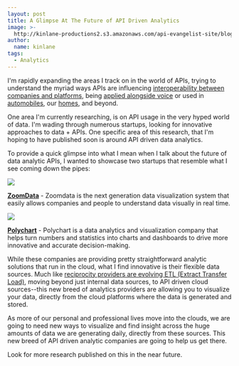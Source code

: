 ```yaml
---
layout: post
title: A Glimpse At The Future of API Driven Analytics
image: >-
  http://kinlane-productions2.s3.amazonaws.com/api-evangelist-site/blog/bw-analytics-2.png
author:
  name: kinlane
tags:
  - Analytics
---
```

I'm rapidly expanding the areas I track on in the world of APIs, trying to understand the myriad ways APIs are influencing [interoperability between companies and platforms](http://reciprocity.apievangelist.com "interoperability between companies and platforms"), being [applied alongside voice](http://voice.apievangelist.com "applied alongside voice") or used in [automobiles](http://automobile.apievangelist.com/ "automobiles"), our [homes](http://home.apievangelist.com "homes"), and beyond.

One area I'm currently researching, is on API usage in the very hyped world of data. I'm wading through numerous startups, looking for innovative approaches to data + APIs. One specific area of this research, that I'm hoping to have published soon is around API driven data analytics.

To provide a quick glimpse into what I mean when I talk about the future of data analytic APIs, I wanted to showcase two startups that resemble what I see coming down the pipes:

[![](https://s3.amazonaws.com/kinlane-productions2/api-evangelist/zoomdata/zoomdata-logo.png)](http://www.zoomdata.com/)

[**ZoomData**](http://www.zoomdata.com/) - Zoomdata is the next generation data visualization system that easily allows companies and people to understand data visually in real time.

[![](https://s3.amazonaws.com/kinlane-productions2/api-evangelist/polychart/polychart-logo.png)](https://www.polychart.com/)

[**Polychart**](https://www.polychart.com/) - Polychart is a data analytics and visualization company that helps turn numbers and statistics into charts and dashboards to drive more innovative and accurate decision-making.

While these companies are providing pretty straightforward analytic solutions that run in the cloud, what I find innovative is their flexible data sources. Much like [reciprocity providers are evolving ETL (Extract Transfer Load)](http://reciprocity.apievangelist.com "reciprocity providers are evolving ETL (Extract Transfer Load)"), moving beyond just internal data sources, to API driven cloud sources--this new breed of analytics providers are allowing you to visualize your data, directly from the cloud platforms where the data is generated and stored.

As more of our personal and professional lives move into the clouds, we are going to need new ways to visualize and find insight across the huge amounts of data we are generating daily, directly from these sources. This new breed of API driven analytic companies are going to help us get there.

Look for more research published on this in the near future.